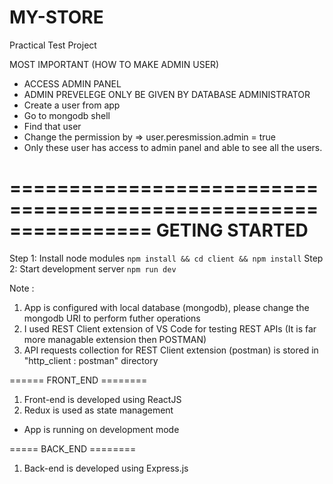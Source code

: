 # MY-STORE
Practical Test Project

MOST IMPORTANT (HOW TO MAKE ADMIN USER)
* ACCESS ADMIN PANEL
* ADMIN PREVELEGE ONLY BE GIVEN BY DATABASE ADMINISTRATOR
* Create a user from app
* Go to mongodb shell
* Find that user
* Change the permission by => user.peresmission.admin = true
* Only these user has access to admin panel and able to see all the users.


================================================================
GETING STARTED
================================================================
Step 1: Install node modules 
`npm install && cd client && npm install`
Step 2: Start development server
`npm run dev`


Note : 
1. App is configured with local database (mongodb), please change the mongodb URI to perform futher operations
2. I used REST Client extension of VS Code for testing REST APIs (It is far more managable extension then POSTMAN)
3. API requests collection for REST Client extension (postman) is stored in "http_client : postman" directory


====== FRONT_END ========
1. Front-end is developed using ReactJS
2. Redux is used as state management

* App is running on development mode

===== BACK_END ========
1. Back-end is developed using Express.js





